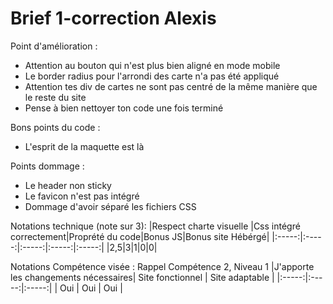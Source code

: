 # Brief 1-correction Alexis

Point d'amélioration : 
- Attention au bouton qui n'est plus bien aligné en mode mobile
- Le border radius pour l'arrondi des carte n'a pas été appliqué 
- Attention tes div de cartes ne sont pas centré de la même manière que le reste du site
- Pense à bien nettoyer ton code une fois terminé

Bons points du code : 
- L'esprit de la maquette est là

Points dommage :
- Le header non sticky
- Le favicon n'est pas intégré
- Dommage d'avoir séparé les fichiers CSS 

Notations technique  (note sur 3): 
|Respect charte visuelle |Css intégré correctement|Proprété du code|Bonus JS|Bonus site Hébérgé|
|:-----:|:-----:|:-----:|:-----:|:-----:|
|2,5|3|1|0|0|

Notations Compétence visée : Rappel Compétence 2, Niveau 1 
|J'apporte les changements nécessaires| Site fonctionnel | Site adaptable |
|:-----:|:-----:|:-----:|
| Oui | Oui | Oui | 

